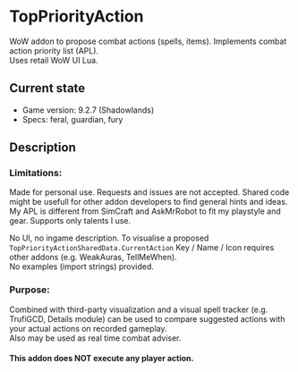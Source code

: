 # TopPriorityAction
WoW addon to propose combat actions (spells, items). Implements combat action priority list (APL).\
Uses retail WoW UI Lua.

## Current state
- Game version: 9.2.7 (Shadowlands)
- Specs: feral, guardian, fury

## Description

### Limitations:
Made for personal use. Requests and issues are not accepted. Shared code might be usefull for other addon developers to find general hints and ideas.\
My APL is different from SimCraft and AskMrRobot to fit my playstyle and gear. Supports only talents I use.

No UI, no ingame description. To visualise a proposed `TopPriorityActionSharedData.CurrentAction` Key / Name / Icon requires other addons (e.g. WeakAuras, TellMeWhen).\
No examples (import strings) provided.

### Purpose:
Combined with third-party visualization and a visual spell tracker (e.g. TrufiGCD, Details module) can be used to compare suggested actions with your actual actions on recorded gameplay.\
Also may be used as real time combat adviser.

#### This addon does NOT execute any player action.
